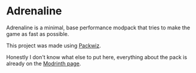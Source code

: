 # Adrenaline
Adrenaline is a minimal, base performance modpack that tries to make the game as fast as possible.

This project was made using [Packwiz](https://github.com/packwiz/packwiz).

Honestly I don't know what else to put here, everything about the pack is already on the [Modrinth page](https://modrinth.com/modpack/adrenaline).
